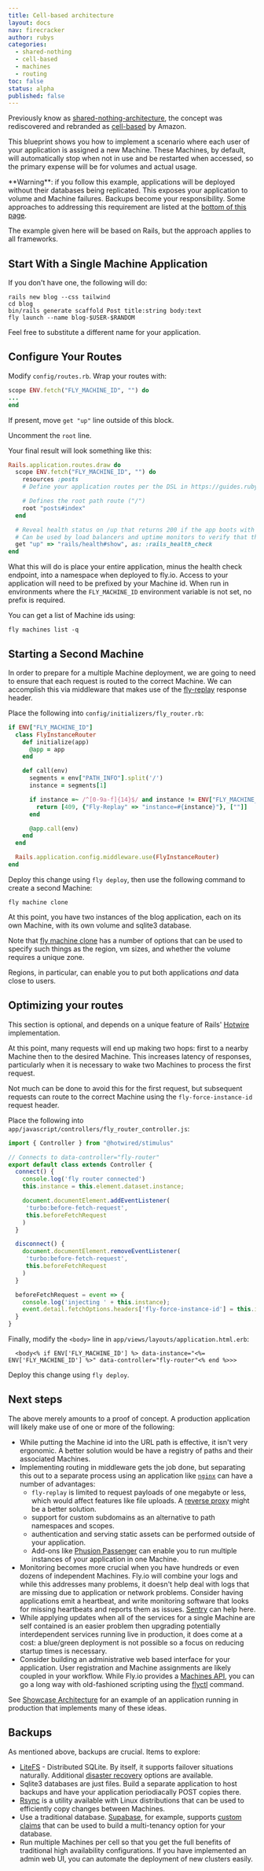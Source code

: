 ```yaml
---
title: Cell-based architecture
layout: docs
nav: firecracker
author: rubys
categories:
  - shared-nothing
  - cell-based
  - machines
  - routing
toc: false
status: alpha
published: false
---
```


Previously know as
[shared-nothing-architecture](https://en.wikipedia.org/wiki/Shared-nothing_architecture),
the concept was rediscovered and rebranded as
[cell-based](https://docs.aws.amazon.com/wellarchitected/latest/reducing-scope-of-impact-with-cell-based-architecture/what-is-a-cell-based-architecture.html)
by Amazon.

This blueprint shows you how to implement a scenario where each user of your
application is assigned a new Machine.  These Machines, by default, will
automatically stop when not in use and be restarted when accessed, so the
primary expense will be for volumes and actual usage.

<div class="warning icon">
**Warning**: if you follow this example, applications will be deployed without
their databases being replicated.  This exposes your application to volume and
Machine failures.  Backups become your responsibility.  Some approaches to
addressing this requirement are listed at the <a href="#backups">bottom of this
page</a>.
</div>

The example given here will be based on Rails, but the approach applies to all
frameworks.

## Start With a Single Machine Application

If you don't have one, the following will do:

```
rails new blog --css tailwind
cd blog
bin/rails generate scaffold Post title:string body:text
fly launch --name blog-$USER-$RANDOM
```

Feel free to substitute a different name for your application.

## Configure Your Routes

Modify `config/routes.rb`.  Wrap your routes with:

```ruby
scope ENV.fetch("FLY_MACHINE_ID", "") do
...
end
```

If present, move `get "up"` line outside of this block.

Uncomment the `root` line.

Your final result will look something like this:

```ruby
Rails.application.routes.draw do
  scope ENV.fetch("FLY_MACHINE_ID", "") do
    resources :posts
    # Define your application routes per the DSL in https://guides.rubyonrails.org/routing.html

    # Defines the root path route ("/")
    root "posts#index"
  end

  # Reveal health status on /up that returns 200 if the app boots with no exceptions, otherwise 500.
  # Can be used by load balancers and uptime monitors to verify that the app is live.
  get "up" => "rails/health#show", as: :rails_health_check
end
```

What this will do is place your entire application, minus the health check
endpoint, into a namespace when deployed to fly.io.  Access to your application
will need to be prefixed by your Machine id.  When run in environments where
the `FLY_MACHINE_ID` environment variable is not set, no prefix is required.

You can get a list of Machine ids using:

```
fly machines list -q
```

## Starting a Second Machine

In order to prepare for a multiple Machine deployment, we are going to need to
ensure that each request is routed to the correct Machine.  We can accomplish
this via middleware that makes use of the
[fly-replay](https://fly.io/docs/networking/dynamic-request-routing/#the-fly-replay-response-header)
response header.

Place the following into `config/initializers/fly_router.rb`:

```ruby
if ENV["FLY_MACHINE_ID"]
  class FlyInstanceRouter
    def initialize(app)
      @app = app
    end

    def call(env)
      segments = env["PATH_INFO"].split('/')
      instance = segments[1]

      if instance =~ /^[0-9a-f]{14}$/ and instance != ENV["FLY_MACHINE_ID"]
        return [409, {"Fly-Replay" => "instance=#{instance}"}, [""]]
      end

      @app.call(env)
    end
  end

  Rails.application.config.middleware.use(FlyInstanceRouter)
end
```

Deploy this change using `fly deploy`, then use the following command to create
a second Machine:

```
fly machine clone
```

At this point, you have two instances of the blog application, each on its own
Machine, with its own volume and sqlite3 database.

Note that [fly machine clone](https://fly.io/docs/flyctl/machine-clone/) has a
number of options that can be used to specify such things as the region, vm
sizes, and whether the volume requires a unique zone.

Regions, in particular, can enable you to put both applications _and_ data
close to users.

## Optimizing your routes

This section is optional, and depends on a unique feature of Rails'
[Hotwire](https://hotwired.dev/) implementation.

At this point, many requests will end up making two hops: first to a nearby
Machine then to the desired Machine.  This increases latency of responses,
particularly when it is necessary to wake two Machines to process the first
request.

Not much can be done to avoid this for the first request, but subsequent
requests can route to the correct Machine using the `fly-force-instance-id`
request header.

Place the following into `app/javascript/controllers/fly_router_controller.js`:

```js
import { Controller } from "@hotwired/stimulus"

// Connects to data-controller="fly-router"
export default class extends Controller {
  connect() {
    console.log('fly router connected')
    this.instance = this.element.dataset.instance;

    document.documentElement.addEventListener(
     'turbo:before-fetch-request',
     this.beforeFetchRequest
    )
  }

  disconnect() {
    document.documentElement.removeEventListener(
     'turbo:before-fetch-request',
     this.beforeFetchRequest
    )
  }

  beforeFetchRequest = event => {
    console.log('injecting ' + this.instance);
    event.detail.fetchOptions.headers['fly-force-instance-id'] = this.instance;
  }
}
```

Finally, modify the `<body>` line in `app/views/layouts/application.html.erb`:

```erb
  <body<% if ENV['FLY_MACHINE_ID'] %> data-instance="<%= ENV['FLY_MACHINE_ID'] %>" data-controller="fly-router"<% end %>>>
```

Deploy this change using `fly deploy`.

## Next steps

The above merely amounts to a proof of concept.  A production application will
likely make use of one or more of the following:

 * While putting the Machine id into the URL path is effective,
   it isn't very ergonomic.  A better solution would be have a registry of
   paths and their associated Machines.
 * Implementing routing in middleware gets the job done, but
   separating this out to a separate process using an application like
   [`nginx`](https://nginx.org/en/) can have a number of advantages:
    * `fly-replay` is limited to request payloads of one megabyte or less,
      which would affect features like file uploads.  A [reverse
      proxy](https://docs.nginx.com/nginx/admin-guide/web-server/reverse-proxy/)
      might be a better solution.
    * support for custom subdomains as an alternative to path namespaces and
      scopes.
    * authentication and serving static assets can be performed outside of your
      application.
    * Add-ons like [Phusion Passenger](https://www.phusionpassenger.com/) can
      enable you to run multiple instances of your application in one Machine.
 * Monitoring becomes more crucial when you have hundreds or even dozens of
   independent Machines.  Fly.io will combine your logs and while this
   addresses many problems, it doesn't help deal with logs that are missing due
   to application or network problems.  Consider having applications emit a
   heartbeat, and write monitoring software that looks for missing heartbeats
   and reports them as issues.  [Sentry](https://fly.io/docs/monitoring/sentry/)
   can help here.
 * While applying updates when all of the services for a single Machine are
   self contained is an easier problem then upgrading potentially
   interdependent services running live in production, it does come at a cost:
   a blue/green deployment is not possible so a focus on reducing startup times
   is necessary.
 * Consider building an administrative web based interface for your
   application.  User registration and Machine assignments are likely coupled
   in your workflow.  While Fly.io provides a <a
   href="https://fly.io/docs/machines/working-with-machines/">Machines API</a>,
   you can go a long way with old-fashioned scripting using the <a
   href="https://fly.io/docs/flyctl/">flyctl</a> command.

See [Showcase
Architecture](https://github.com/rubys/showcase/blob/main/ARCHITECTURE.md) for
an example of an application running in production that implements many of
these ideas.

## Backups

As mentioned above, backups are crucial.  Items to explore:

 * [LiteFS](https://fly.io/docs/litefs/) - Distributed SQLite.  By itself, it
   supports failover situations naturally.  Additional [disaster
   recovery](https://fly.io/docs/litefs/backup/) options are available.
 * Sqlite3 databases are just files.  Build a separate application to host
   backups and have your application periodiacally POST copies there.
 * [Rsync](https://rsync.samba.org/) is a utility available with Linux
   distributions that can be used to efficiently copy changes between Machines.
 * Use a traditional database.
   [Supabase](https://fly.io/docs/supabase/), for example, supports
   [custom
   claims](https://github.com/supabase-community/supabase-custom-claims) that
   can be used to build a multi-tenancy option for your database.
 * Run multiple Machines per cell so that you get the full benefits of
   traditional high availability configurations.  If you have implemented an
   admin web UI, you can automate the deployment of new clusters easily.
